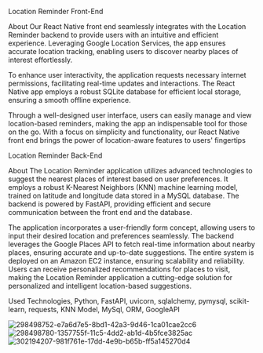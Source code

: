Location Reminder Front-End

About
Our React Native front end seamlessly integrates with the Location Reminder backend to provide users with an intuitive and efficient experience. Leveraging Google Location Services, the app ensures accurate location tracking, enabling users to discover nearby places of interest effortlessly.

To enhance user interactivity, the application requests necessary internet permissions, facilitating real-time updates and interactions. The React Native app employs a robust SQLite database for efficient local storage, ensuring a smooth offline experience.

Through a well-designed user interface, users can easily manage and view location-based reminders, making the app an indispensable tool for those on the go. With a focus on simplicity and functionality, our React Native front end brings the power of location-aware features to users' fingertips

Location Reminder Back-End

About
The Location Reminder application utilizes advanced technologies to suggest the nearest places of interest based on user preferences. It employs a robust K-Nearest Neighbors (KNN) machine learning model, trained on latitude and longitude data stored in a MySQL database. The backend is powered by FastAPI, providing efficient and secure communication between the front end and the database.

The application incorporates a user-friendly form concept, allowing users to input their desired location and preferences seamlessly. The backend leverages the Google Places API to fetch real-time information about nearby places, ensuring accurate and up-to-date suggestions. The entire system is deployed on an Amazon EC2 instance, ensuring scalability and reliability. Users can receive personalized recommendations for places to visit, making the Location Reminder application a cutting-edge solution for personalized and intelligent location-based suggestions.

Used Technologies,
Python, FastAPI, uvicorn, sqlalchemy, pymysql, scikit-learn, requests, KNN Model, MySql, ORM, GoogleAPI


![298498752-e7a6d7e5-8bd1-42a3-9d46-1ca01cae2cc6](https://github.com/user-attachments/assets/6dfabd95-0bc2-4c73-afed-05c64e5a5eda)  ![298498780-1357755f-11c5-4dd2-ab1d-4b5fce3825ac](https://github.com/user-attachments/assets/dc32de34-ebe9-4c30-bf06-36b9e0785774)  ![302194207-981f761e-17dd-4e9b-b65b-ff5a145270d4](https://github.com/user-attachments/assets/aee9aa7a-2898-47f7-9381-3c51fa2f516a)


